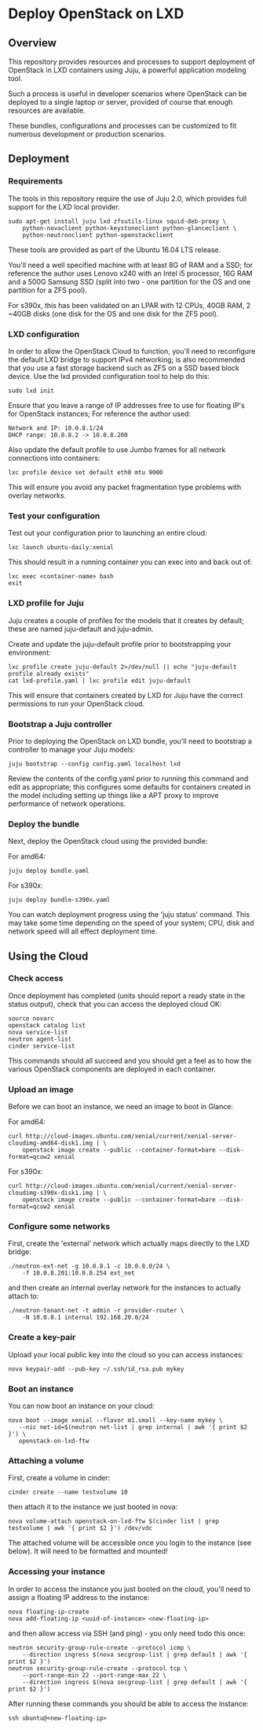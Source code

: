 # Deploy OpenStack on LXD

## Overview

This repository provides resources and processes to support deployment of OpenStack in LXD containers using Juju, a powerful application modeling tool.

Such a process is useful in developer scenarios where OpenStack can be deployed to a single laptop or server, provided of course that enough resources are available.

These bundles, configurations and processes can be customized to fit numerous development or production scenarios.

## Deployment

### Requirements

The tools in this repository require the use of Juju 2.0, which provides full support for the LXD local provider.

```
sudo apt-get install juju lxd zfsutils-linux squid-deb-proxy \
    python-novaclient python-keystoneclient python-glanceclient \
    python-neutronclient python-openstackclient
```

These tools are provided as part of the Ubuntu 16.04 LTS release.

You'll need a well specified machine with at least 8G of RAM and a SSD; for reference the author uses Lenovo x240 with an Intel i5 processor, 16G RAM and a 500G Samsung SSD (split into two - one partition for the OS and one partition for a ZFS pool).

For s390x, this has been validated on an LPAR with 12 CPUs, 40GB RAM, 2 ~40GB disks (one disk for the OS and one disk for the ZFS pool).

### LXD configuration

In order to allow the OpenStack Cloud to function, you'll need to reconfigure the default LXD bridge to support IPv4 networking; is also recommended that you use a fast storage backend such as ZFS on a SSD based block device.  Use the lxd provided configuration tool to help do this:

```
sudo lxd init
```

Ensure that you leave a range of IP addresses free to use for floating IP's for OpenStack instances; For reference the author used:

    Network and IP: 10.0.8.1/24
    DHCP range: 10.0.8.2 -> 10.0.8.200

Also update the default profile to use Jumbo frames for all network connections into containers:

```
lxc profile device set default eth0 mtu 9000
```

This will ensure you avoid any packet fragmentation type problems with overlay networks.

### Test your configuration

Test out your configuration prior to launching an entire cloud:

```
lxc launch ubuntu-daily:xenial
```

This should result in a running container you can exec into and back out of:

```
lxc exec <container-name> bash
exit
```

### LXD profile for Juju

Juju creates a couple of profiles for the models that it creates by default; these are named juju-default and juju-admin.

Create and update the juju-default profile prior to bootstrapping your environment:

```
lxc profile create juju-default 2>/dev/null || echo "juju-default profile already exists"
cat lxd-profile.yaml | lxc profile edit juju-default
```

This will ensure that containers created by LXD for Juju have the correct permissions to run your OpenStack cloud.

### Bootstrap a Juju controller

Prior to deploying the OpenStack on LXD bundle, you'll need to bootstrap a controller to manage your Juju models:

```
juju bootstrap --config config.yaml localhost lxd
```

Review the contents of the config.yaml prior to running this command and edit as appropriate; this configures some defaults for containers created in the model including setting up things like a APT proxy to improve performance of network operations.

### Deploy the bundle

Next, deploy the OpenStack cloud using the provided bundle:

For amd64:
```
juju deploy bundle.yaml
```

For s390x:
```
juju deploy bundle-s390x.yaml
```

You can watch deployment progress using the 'juju status' command.  This may take some time depending on the speed of your system; CPU, disk and network speed will all effect deployment time.

## Using the Cloud

### Check access

Once deployment has completed (units should report a ready state in the status output), check that you can access the deployed cloud OK:

```
source novarc
openstack catalog list
nova service-list
neutron agent-list
cinder service-list
```

This commands should all succeed and you should get a feel as to how the various OpenStack components are deployed in each container.

### Upload an image

Before we can boot an instance, we need an image to boot in Glance:

For amd64:

```
curl http://cloud-images.ubuntu.com/xenial/current/xenial-server-cloudimg-amd64-disk1.img | \
    openstack image create --public --container-format=bare --disk-format=qcow2 xenial
```

For s390x:

```
curl http://cloud-images.ubuntu.com/xenial/current/xenial-server-cloudimg-s390x-disk1.img | \
    openstack image create --public --container-format=bare --disk-format=qcow2 xenial
```

### Configure some networks

First, create the 'external' network which actually maps directly to the LXD bridge:

```
./neutron-ext-net -g 10.0.8.1 -c 10.0.8.0/24 \
    -f 10.0.8.201:10.0.8.254 ext_net
```

and then create an internal overlay network for the instances to actually attach to:

```
./neutron-tenant-net -t admin -r provider-router \
    -N 10.0.8.1 internal 192.168.20.0/24
```

### Create a key-pair

Upload your local public key into the cloud so you can access instances:

```
nova keypair-add --pub-key ~/.ssh/id_rsa.pub mykey
```

### Boot an instance

You can now boot an instance on your cloud:

```
nova boot --image xenial --flavor m1.small --key-name mykey \
   --nic net-id=$(neutron net-list | grep internal | awk '{ print $2 }') \
   openstack-on-lxd-ftw
```

### Attaching a volume

First, create a volume in cinder:

```
cinder create --name testvolume 10
```

then attach it to the instance we just booted in nova:

```
nova volume-attach openstack-on-lxd-ftw $(cinder list | grep testvolume | awk '{ print $2 }') /dev/vdc
```

The attached volume will be accessible once you login to the instance (see below).  It will need to be formatted and mounted!

### Accessing your instance


In order to access the instance you just booted on the cloud, you'll need to assign a floating IP address to the instance:

```
nova floating-ip-create
nova add-floating-ip <uuid-of-instance> <new-floating-ip>
```

and then allow access via SSH (and ping) - you only need todo this once:

```
neutron security-group-rule-create --protocol icmp \
    --direction ingress $(nova secgroup-list | grep default | awk '{ print $2 }')
neutron security-group-rule-create --protocol tcp \
    --port-range-min 22 --port-range-max 22 \
    --direction ingress $(nova secgroup-list | grep default | awk '{ print $2 }')
```

After running these commands you should be able to access the instance:

```
ssh ubuntu@<new-floating-ip>
```
